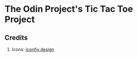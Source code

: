 # The Odin Project's Tic Tac Toe Project
## Credits
1. Icons: [iconfiy.design](https://icon-sets.iconify.design/)
